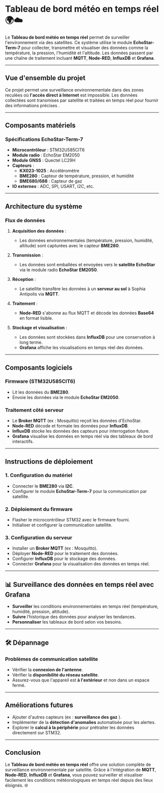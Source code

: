 # Tableau de bord météo en temps réel 🌍☁️

Le **Tableau de bord météo en temps réel** permet de surveiller l'environnement via des satellites. Ce système utilise le module **EchoStar-Term-7** pour collecter, transmettre et visualiser des données comme la température, la pression, l'humidité et l'altitude. Les données passent par une chaîne de traitement incluant **MQTT**, **Node-RED**, **InfluxDB** et **Grafana**.

---

## **Vue d'ensemble du projet**

Ce projet permet une surveillance environnementale dans des zones reculées où **l'accès direct à Internet** est impossible. Les données collectées sont transmises par satellite et traitées en temps réel pour fournir des informations précises .

---

## **Composants matériels**

### Spécifications EchoStar-Term-7

- **Microcontrôleur** : STM32U585CIT6
- **Module radio** : EchoStar EM2050
- **Module GNSS** : Quectel LC29H
- **Capteurs** :
  - **KX023-1025** : Accéléromètre
  - **BME280** : Capteur de température, pression, et humidité
  - **BME680/688** : Capteur de gaz
- **IO externes** : ADC, SPI, USART, I2C, etc.

---

## **Architecture du système**

### **Flux de données**

1. **Acquisition des données** :
   - Les données environnementales (température, pression, humidité, altitude) sont capturées avec le capteur **BME280**.

2. **Transmission** :
   - Les données sont emballées et envoyées vers le **satellite EchoStar** via le module radio **EchoStar EM2050**.

3. **Réception** :
   - Le satellite transfère les données à un **serveur au sol** à Sophia Antipolis via **MQTT**.

4. **Traitement** :
   - **Node-RED** s'abonne au flux MQTT et décode les données **Base64** en format lisible.

5. **Stockage et visualisation** :
   - Les données sont stockées dans **InfluxDB** pour une conservation à long terme.
   - **Grafana** affiche les visualisations en temps réel des données.

---

## **Composants logiciels**

### **Firmware (STM32U585CIT6)**

- Lit les données du **BME280**.
- Envoie les données via le module **EchoStar EM2050**.

### **Traitement côté serveur**

- Le **Broker MQTT** (ex : Mosquitto) reçoit les données d'EchoStar.
- **Node-RED** décode et formate les données pour **InfluxDB**.
- **InfluxDB** stocke les données des capteurs pour interrogation future.
- **Grafana** visualise les données en temps réel via des tableaux de bord interactifs.

---

## **Instructions de déploiement**

### **1. Configuration du matériel**
- Connecter le **BME280** via **I2C**.
- Configurer le module **EchoStar-Term-7** pour la communication par satellite.

### **2. Déploiement du firmware**
- Flasher le microcontrôleur STM32 avec le firmware fourni.
- Initialiser et configurer la communication satellite.

### **3. Configuration du serveur**
- Installer un **Broker MQTT** (ex : Mosquitto).
- Déployer **Node-RED** pour le traitement des données.
- Configurer **InfluxDB** pour le stockage des données.
- Connecter **Grafana** pour la visualisation des données en temps réel.

---

## 📊 **Surveillance des données en temps réel avec Grafana**

- **Surveiller** les conditions environnementales en temps réel (température, humidité, pression, altitude).
- **Suivre** l’historique des données pour analyser les tendances.
- **Personnaliser** les tableaux de bord selon vos besoins.

---

## 🛠 **Dépannage**

### **Problèmes de communication satellite**
- Vérifier la **connexion de l'antenne**.
- Vérifier la **disponibilité du réseau satellite**.
- Assurez-vous que l'appareil est **à l'extérieur** et non dans un espace fermé.

---

## **Améliorations futures**

- Ajouter d'autres capteurs (ex : **surveillance des gaz** ).
- Implémenter de la **détection d'anomalies** automatisée pour les alertes.
- Explorer le **calcul à la périphérie** pour prétraiter les données directement sur STM32.

---

## **Conclusion**

Le **Tableau de bord météo en temps réel** offre une solution complète de surveillance environnementale par satellite. Grâce à l'intégration de **MQTT**, **Node-RED**, **InfluxDB** et **Grafana**, vous pouvez surveiller et visualiser facilement les conditions météorologiques en temps réel depuis des lieux éloignés. 🌐
